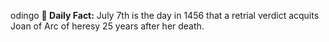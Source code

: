odingo
**<b>📌 Daily Fact:</b>** July 7th is the day in 1456 that a retrial verdict acquits Joan of Arc of heresy 25 years after her death.
